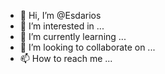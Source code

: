 - 👋 Hi, I’m @Esdarios
- 👀 I’m interested in ...
- 🌱 I’m currently learning ...
- 💞️ I’m looking to collaborate on ...
- 📫 How to reach me ...

<!---
Esdarios/Esdarios is a ✨ special ✨ repository because its `README.md` (this file) appears on your GitHub profile.
You can click the Preview link to take a look at your changes.
--->
